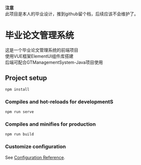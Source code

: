 **注意**<br>
此项目是本人的毕业设计，推到github留个档，后续应该不会维护了。

# 毕业论文管理系统
这是一个毕业论文管理系统的前端项目<br>
使用VUE框架ElementUI组件库搭建<br>
后端可配合GTManagementSystem-Java项目使用<br>


## Project setup
```
npm install
```

### Compiles and hot-reloads for developmentS
```
npm run serve
```

### Compiles and minifies for production
```
npm run build
```

### Customize configuration
See [Configuration Reference](https://cli.vuejs.org/config/).
